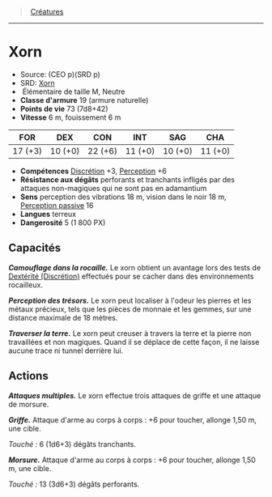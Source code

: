 ﻿---
!MonsterItem
Family: MonsterHD
Type: Élémentaire
Size: M
Alignment: Neutre
ArmorClass: 19 (armure naturelle)
HitPoints: 73 (7d8+42)
Speed: 6 m, fouissement 6 m
Strength: 17 (+3)
Dexterity: 10 (+0)
Constitution: 22 (+6)
Intelligence: 11 (+0)
Wisdom: 10 (+0)
Charisma: 11 (+0)
Skills: '[Discrétion](hd_abilities_dexterity_discretion.md) +3, [Perception](hd_abilities_wisdom_perception.md) +6'
DamageResistances: perforants et tranchants infligés par des attaques non-magiques qui ne sont pas en adamantium
Senses: perception des vibrations 18 m, vision dans le noir 18 m, [Perception passive](hd_abilities_dexterity_perception_passive.md) 16
Languages: terreux
Challenge: 5 (1 800 PX)
Id: monsters_hd.md#xorn
ParentLink: monsters_hd.md#créatures
Name: Xorn
ParentName: Créatures
NameLevel: 1
AltName: '[Xorn](srd_monsters_xorn.md)'
Source: (CEO p)(SRD p)
Attributes:
  Name: Xorn
  Markdown: >+
    # <!--Name-->Xorn<!--/Name-->


    - Source: <!--Source-->(CEO p)(SRD p)<!--/Source-->

    - SRD: <!--AltName-->[Xorn](srd_monsters_xorn.md)<!--/AltName-->

    -  <!--Type-->Élémentaire<!--/Type--> de taille <!--Size-->M<!--/Size-->, <!--Alignment-->Neutre<!--/Alignment-->

    - **Classe d'armure** <!--ArmorClass-->19 (armure naturelle)<!--/ArmorClass-->

    - **Points de vie** <!--HitPoints-->73 (7d8+42)<!--/HitPoints-->

    - **Vitesse** <!--Speed-->6 m, fouissement 6 m<!--/Speed-->


    |FOR|DEX|CON|INT|SAG|CHA|

    |---|---|---|---|---|---|

    |<!--Strength-->17 (+3)<!--/Strength-->|<!--Dexterity-->10 (+0)<!--/Dexterity-->|<!--Constitution-->22 (+6)<!--/Constitution-->|<!--Intelligence-->11 (+0)<!--/Intelligence-->|<!--Wisdom-->10 (+0)<!--/Wisdom-->|<!--Charisma-->11 (+0)<!--/Charisma-->|


    - **Compétences** <!--Skills-->[Discrétion](hd_abilities_dexterity_discretion.md) +3, [Perception](hd_abilities_wisdom_perception.md) +6<!--/Skills-->

    - **Résistance aux dégâts** <!--DamageResistances-->perforants et tranchants infligés par des attaques non-magiques qui ne sont pas en adamantium<!--/DamageResistances-->

    - **Sens** <!--Senses-->perception des vibrations 18 m, vision dans le noir 18 m, [Perception passive](hd_abilities_dexterity_perception_passive.md) 16<!--/Senses-->

    - **Langues** <!--Languages-->terreux<!--/Languages-->

    - **Dangerosité** <!--Challenge-->5 (1 800 PX)<!--/Challenge-->


    ## Capacités


    **_Camouflage dans la rocaille._** Le xorn obtient un avantage lors des tests de [Dextérité (Discrétion)](hd_abilities_dexterity_discretion.md) effectués pour se cacher dans des environnements rocailleux.


    **_Perception des trésors._** Le xorn peut localiser à l'odeur les pierres et les métaux précieux, tels que les pièces de monnaie et les gemmes, sur une distance maximale de 18 mètres.


    **_Traverser la terre._** Le xorn peut creuser à travers la terre et la pierre non travaillées et non magiques. Quand il se déplace de cette façon, il ne laisse aucune trace ni tunnel derrière lui.


    ## Actions


    **_Attaques multiples._** Le xorn effectue trois attaques de griffe et une attaque de morsure.


    **_Griffe._** Attaque d'arme au corps à corps : +6 pour toucher, allonge 1,50 m, une cible.


    _Touché :_ 6 (1d6+3) dégâts tranchants.


    **_Morsure._** Attaque d'arme au corps à corps : +6 pour toucher, allonge 1,50 m, une cible.


    _Touché :_ 13 (3d6+3) dégâts perforants.

  Source: (CEO p)(SRD p)
  AltName: '[Xorn](srd_monsters_xorn.md)'
  Type: Élémentaire
  Size: M
  Alignment: Neutre
  ArmorClass: 19 (armure naturelle)
  HitPoints: 73 (7d8+42)
  Speed: 6 m, fouissement 6 m
  Strength: 17 (+3)
  Dexterity: 10 (+0)
  Constitution: 22 (+6)
  Intelligence: 11 (+0)
  Wisdom: 10 (+0)
  Charisma: 11 (+0)
  Skills: '[Discrétion](hd_abilities_dexterity_discretion.md) +3, [Perception](hd_abilities_wisdom_perception.md) +6'
  DamageResistances: perforants et tranchants infligés par des attaques non-magiques qui ne sont pas en adamantium
  Senses: perception des vibrations 18 m, vision dans le noir 18 m, [Perception passive](hd_abilities_dexterity_perception_passive.md) 16
  Languages: terreux
  Challenge: 5 (1 800 PX)
AttributesDictionary: >+
  Name: Xorn

  Markdown: >+

    # <!--Name-->Xorn<!--/Name-->





    - Source: <!--Source-->(CEO p)(SRD p)<!--/Source-->



    - SRD: <!--AltName-->[Xorn](srd_monsters_xorn.md)<!--/AltName-->



    -  <!--Type-->Élémentaire<!--/Type--> de taille <!--Size-->M<!--/Size-->, <!--Alignment-->Neutre<!--/Alignment-->



    - **Classe d'armure** <!--ArmorClass-->19 (armure naturelle)<!--/ArmorClass-->



    - **Points de vie** <!--HitPoints-->73 (7d8+42)<!--/HitPoints-->



    - **Vitesse** <!--Speed-->6 m, fouissement 6 m<!--/Speed-->





    |FOR|DEX|CON|INT|SAG|CHA|



    |---|---|---|---|---|---|



    |<!--Strength-->17 (+3)<!--/Strength-->|<!--Dexterity-->10 (+0)<!--/Dexterity-->|<!--Constitution-->22 (+6)<!--/Constitution-->|<!--Intelligence-->11 (+0)<!--/Intelligence-->|<!--Wisdom-->10 (+0)<!--/Wisdom-->|<!--Charisma-->11 (+0)<!--/Charisma-->|





    - **Compétences** <!--Skills-->[Discrétion](hd_abilities_dexterity_discretion.md) +3, [Perception](hd_abilities_wisdom_perception.md) +6<!--/Skills-->



    - **Résistance aux dégâts** <!--DamageResistances-->perforants et tranchants infligés par des attaques non-magiques qui ne sont pas en adamantium<!--/DamageResistances-->



    - **Sens** <!--Senses-->perception des vibrations 18 m, vision dans le noir 18 m, [Perception passive](hd_abilities_dexterity_perception_passive.md) 16<!--/Senses-->



    - **Langues** <!--Languages-->terreux<!--/Languages-->



    - **Dangerosité** <!--Challenge-->5 (1 800 PX)<!--/Challenge-->





    ## Capacités





    **_Camouflage dans la rocaille._** Le xorn obtient un avantage lors des tests de [Dextérité (Discrétion)](hd_abilities_dexterity_discretion.md) effectués pour se cacher dans des environnements rocailleux.





    **_Perception des trésors._** Le xorn peut localiser à l'odeur les pierres et les métaux précieux, tels que les pièces de monnaie et les gemmes, sur une distance maximale de 18 mètres.





    **_Traverser la terre._** Le xorn peut creuser à travers la terre et la pierre non travaillées et non magiques. Quand il se déplace de cette façon, il ne laisse aucune trace ni tunnel derrière lui.





    ## Actions





    **_Attaques multiples._** Le xorn effectue trois attaques de griffe et une attaque de morsure.





    **_Griffe._** Attaque d'arme au corps à corps : +6 pour toucher, allonge 1,50 m, une cible.





    _Touché :_ 6 (1d6+3) dégâts tranchants.





    **_Morsure._** Attaque d'arme au corps à corps : +6 pour toucher, allonge 1,50 m, une cible.





    _Touché :_ 13 (3d6+3) dégâts perforants.



  Source: (CEO p)(SRD p)

  AltName: '[Xorn](srd_monsters_xorn.md)'

  Type: Élémentaire

  Size: M

  Alignment: Neutre

  ArmorClass: 19 (armure naturelle)

  HitPoints: 73 (7d8+42)

  Speed: 6 m, fouissement 6 m

  Strength: 17 (+3)

  Dexterity: 10 (+0)

  Constitution: 22 (+6)

  Intelligence: 11 (+0)

  Wisdom: 10 (+0)

  Charisma: 11 (+0)

  Skills: '[Discrétion](hd_abilities_dexterity_discretion.md) +3, [Perception](hd_abilities_wisdom_perception.md) +6'

  DamageResistances: perforants et tranchants infligés par des attaques non-magiques qui ne sont pas en adamantium

  Senses: perception des vibrations 18 m, vision dans le noir 18 m, [Perception passive](hd_abilities_dexterity_perception_passive.md) 16

  Languages: terreux

  Challenge: 5 (1 800 PX)

---
> [Créatures](hd_monsters.md)

---

# Xorn

- Source: (CEO p)(SRD p)
- SRD: [Xorn](srd_monsters_xorn.md)
-  Élémentaire de taille M, Neutre
- **Classe d'armure** 19 (armure naturelle)
- **Points de vie** 73 (7d8+42)
- **Vitesse** 6 m, fouissement 6 m

|FOR|DEX|CON|INT|SAG|CHA|
|---|---|---|---|---|---|
|17 (+3)|10 (+0)|22 (+6)|11 (+0)|10 (+0)|11 (+0)|

- **Compétences** [Discrétion](hd_abilities_dexterity_discretion.md) +3, [Perception](hd_abilities_wisdom_perception.md) +6
- **Résistance aux dégâts** perforants et tranchants infligés par des attaques non-magiques qui ne sont pas en adamantium
- **Sens** perception des vibrations 18 m, vision dans le noir 18 m, [Perception passive](hd_abilities_dexterity_perception_passive.md) 16
- **Langues** terreux
- **Dangerosité** 5 (1 800 PX)

## Capacités

**_Camouflage dans la rocaille._** Le xorn obtient un avantage lors des tests de [Dextérité (Discrétion)](hd_abilities_dexterity_discretion.md) effectués pour se cacher dans des environnements rocailleux.

**_Perception des trésors._** Le xorn peut localiser à l'odeur les pierres et les métaux précieux, tels que les pièces de monnaie et les gemmes, sur une distance maximale de 18 mètres.

**_Traverser la terre._** Le xorn peut creuser à travers la terre et la pierre non travaillées et non magiques. Quand il se déplace de cette façon, il ne laisse aucune trace ni tunnel derrière lui.

## Actions

**_Attaques multiples._** Le xorn effectue trois attaques de griffe et une attaque de morsure.

**_Griffe._** Attaque d'arme au corps à corps : +6 pour toucher, allonge 1,50 m, une cible.

_Touché :_ 6 (1d6+3) dégâts tranchants.

**_Morsure._** Attaque d'arme au corps à corps : +6 pour toucher, allonge 1,50 m, une cible.

_Touché :_ 13 (3d6+3) dégâts perforants.

